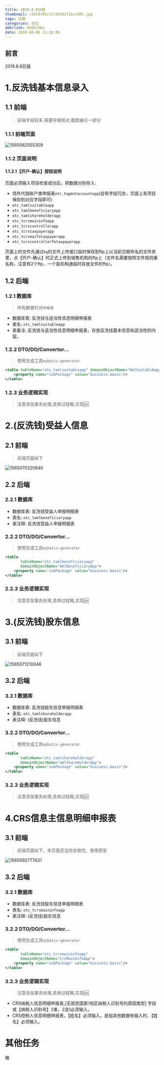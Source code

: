 ```yaml
---
title: 2019.8.6日报
thumbnail: /2019/05/17/d3541f2b/zd01.jpg
tags: 日报
categories: 日记
abbrlink: b0d2cbba
date: 2019-08-06 11:28:06
---
```


## 前言

2019.8.6日报

<!--More-->

# 1.反洗钱基本信息录入

## 1.1 前端

> 前端字段较多,需要仔细核对,截图展示一部分

### 1.1.1 前端页面

![1565062555309](2019-8-6日报/1565062555309.png)

### 1.1.2 页面说明

#### 1.1.2.1【开户-确认】按钮说明

页面必须输入项目检查成功后，把数据分别存入:

- 场外代销账户类申报表`otc_tagentaccountapp`(会有字段冗余，页面上有项目保存到对应字段即可)
- `otc_tamlsuitableapp`
- `otc_tamlbeneficiaryapp`
- `otc_tamlshareholderapp`
- `otc_tcrsmaininfoapp`
- `otc_tcrscontrollerapp`
- `otc_tcrstaxpayerapp`
- `otc_tcrsmaiTotaxpayerapp`
- `otc_tcrscontrollerTotaxpayerapp`

页面上的文件先通过`bg`的文件上传接口临时保存到ftp上以当前日期命名的文件夹里，点【开户-确认】时正式上传到销售机构的ftp上（文件名需要按照文件规则重名称，注意有2个ftp，一个是机构通临时存放文件的ftp）。

## 1.2 后端

### 1.2.1 数据库

> 所有数据针对`申报表`

- 数据库表: 反洗钱与适当性信息明细申报表
- 表名: `otc_tamlsuitableapp`
- 表备注: 反洗钱与适当性信息明细申报表，存放反洗钱基本信息和适当性的内容。

### 1.2.2 DTO/DO/Convertor...

> 使用生成工具`mybatis-generator`

```xml
<table tableName="otc_tamlsuitableapp" domainObjectName="AmlSuitablAapp">
	<property name="subPackage" value="business.basis"/>
</table>
```

### 1.2.3 业务逻辑实现

> 注意添加事务处理,具体过程略,实现🆗

# 2.(反洗钱)受益人信息

## 2.1 前端

> 前端页面如下

![1565070320840](2019-8-6日报/1565070320840.png)

## 2.2 后端

### 2.2.1 数据库

- 数据库表: 反洗钱受益人申报明细表
- 表名: `otc_tamlbeneficiaryapp`
- 表注释: 反洗钱受益人申报明细表

### 2.2.2 DTO/DO/Convertor...

> 使用生成工具`mybatis-generator`

```xml
<table
       tableName="otc_tamlbeneficiaryapp"
       domainObjectName="AmlBeneficiaryApp">
	<property name="subPackage" value="business.basis"/>
</table>
```

### 2.2.3 业务逻辑实现

> 注意添加事务处理,具体过程略,实现🆗

# 3.(反洗钱)股东信息

## 3.1 前端

> 前端页面如下

![1565071210046](2019-8-6日报/1565071210046.png)

## 3.2 后端

### 3.2.1 数据库

- 数据库表: 反洗钱股东信息申报明细表
- 表名: `otc_tamlshareholderapp`
- 表注释: (反洗钱)股东信息

### 3.2.2 DTO/DO/Convertor...

> 使用生成工具`mybatis-generator`

```xml
<table 
       tableName="otc_tamlshareholderapp"
       domainObjectName="amlShareHolderApp">
    <property name="subPackage" value="business.basis"/>
</table>
```

### 3.2.3 业务逻辑实现

> 注意添加事务处理,具体过程略,实现🆗

# 4.CRS信息主信息明细申报表

## 3.1 前端

> 前端页面如下，本页面还没完全做完，使用原型

![1565092777431](2019-8-6日报/1565092777431.png)

## 3.2 后端

### 3.2.1 数据库

- 数据库表: 反洗钱股东信息申报明细表
- 表名: `otc_tcrsmaininfoapp`
- 表注释: (反洗钱)股东信息

### 3.2.2 DTO/DO/Convertor...

> 使用生成工具`mybatis-generator`

```xml
<table 
       tableName="otc_tcrsmaininfoapp"
       domainObjectName="CrsMainInfoApp">
    <property name="subPackage" value="business.basis"/>
</table>
```

### 3.2.3 业务逻辑实现

> 注意添加事务处理,具体过程略,实现🆗

- CRS纳税人信息明细申报表,[无居民国家/地区纳税人识别号的原因类型] 字段 或【纳税人识别号】2者，2选1必须输入。
- CRS控制人信息明细申报表，【姓名】必须输入。是指其他数据有输入时，【姓名】必须输入。

# 其他任务

略

